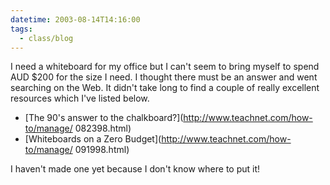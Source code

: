 ```yaml
---
datetime: 2003-08-14T14:16:00
tags:
  - class/blog
---
```

I need a whiteboard for my office but I can't seem to bring myself to spend AUD $200 for the size I need. I thought there must be an answer and went searching on the Web. It didn't take long to find a couple of really excellent resources which I've listed below.

- [The 90's answer to the chalkboard?](http://www.teachnet.com/how-to/manage/ 082398.html)
- [Whiteboards on a Zero Budget](http://www.teachnet.com/how-to/manage/ 091998.html)

I haven't made one yet because I don't know where to put it!

